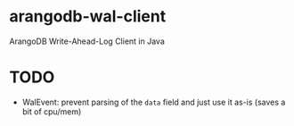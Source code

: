 
# arangodb-wal-client

ArangoDB Write-Ahead-Log Client in Java

# TODO

* WalEvent: prevent parsing of the `data` field and just use it as-is (saves a bit of cpu/mem)
